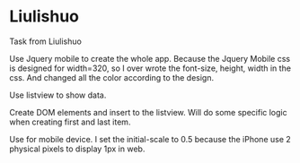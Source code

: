 Liulishuo
=========

Task from Liulishuo

Use Jquery mobile to create the whole app.
Because the Jquery Mobile css is designed for width=320, so I over wrote the font-size, height, width in the css. 
And changed all the color according to the design.

Use listview to show data.

Create DOM elements and insert to the listview.
Will do some specific logic when creating first and last item.

Use <meta name="viewport" content="width=device-width, initial-scale=0.5" /> for mobile device.
I set the initial-scale to 0.5 because the iPhone use 2 physical pixels to display 1px in web.